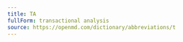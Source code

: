 ```yaml
---
title: TA
fullForm: transactional analysis
source: https://openmd.com/dictionary/abbreviations/t
---
```

